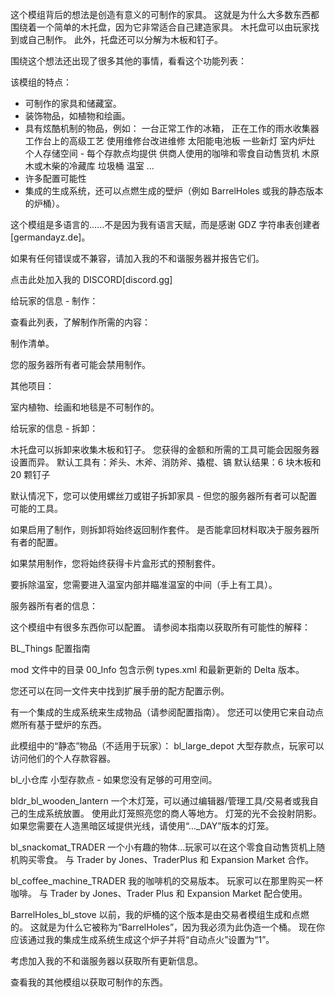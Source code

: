 这个模组背后的想法是创造有意义的可制作的家具。 这就是为什么大多数东西都围绕着一个简单的木托盘，因为它非常适合自己建造家具。
木托盘可以由玩家找到或自己制作。 此外，托盘还可以分解为木板和钉子。

围绕这个想法还出现了很多其他的事情，看看这个功能列表：

该模组的特点：

- 可制作的家具和储藏室。
- 装饰物品，如植物和绘画。
- 具有炫酷机制的物品，例如：
一台正常工作的冰箱，
正在工作的雨水收集器
工作台上的高级工艺
使用维修台改进维修
太阳能电池板
一些新灯
室内炉灶
个人存储空间 - 每个存款点均提供
供商人使用的咖啡和零食自动售货机
木原木或木柴的冷藏库
垃圾桶
温室
...
- 许多配置可能性
- 集成的生成系统，还可以点燃生成的壁炉（例如 BarrelHoles 或我的静态版本的炉桶）。

这个模组是多语言的......不是因为我有语言天赋，而是感谢 GDZ 字符串表创建者 [germandayz.de]。

如果有任何错误或不兼容，请加入我的不和谐服务器并报告它们。

点击此处加入我的 DISCORD[discord.gg]

给玩家的信息 - 制作：

查看此列表，了解制作所需的内容：

制作清单。

您的服务器所有者可能会禁用制作。

其他项目：

室内植物、绘画和地毯是不可制作的。



给玩家的信息 - 拆卸：

木托盘可以拆卸来收集木板和钉子。 您获得的金额和所需的工具可能会因服务器设置而异。
默认工具有：斧头、木斧、消防斧、撬棍、镐
默认结果：6 块木板和 20 颗钉子

默认情况下，您可以使用螺丝刀或钳子拆卸家具 - 但您的服务器所有者可以配置可能的工具。

如果启用了制作，则拆卸将始终返回制作套件。 是否能拿回材料取决于服务器所有者的配置。

如果禁用制作，您将始终获得卡片盒形式的预制套件。

要拆除温室，您需要进入温室内部并瞄准温室的中间（手上有工具）。


服务器所有者的信息：

这个模组中有很多东西你可以配置。 请参阅本指南以获取所有可能性的解释：

BL_Things 配置指南

mod 文件中的目录 00_Info 包含示例 types.xml 和最新更新的 Delta 版本。

您还可以在同一文件夹中找到扩展手册的配方配置示例。

有一个集成的生成系统来生成物品（请参阅配置指南）。 您还可以使用它来自动点燃所有基于壁炉的东西。

此模组中的“静态”物品（不适用于玩家）：
bl_large_depot
大型存款点，玩家可以访问他们的个人存款容器。

bl_小仓库
小型存款点 - 如果您没有足够的可用空间。

bldr_bl_wooden_lantern
一个木灯笼，可以通过编辑器/管理工具/交易者或我自己的生成系统放置。
使用此灯笼照亮您的商人等地方。 灯笼的光不会投射阴影。
如果您需要在人造黑暗区域提供光线，请使用“..._DAY”版本的灯笼。

bl_snackomat_TRADER
一个小有趣的物体...玩家可以在这个零食自动售货机上随机购买零食。
与 Trader by Jones、TraderPlus 和 Expansion Market 合作。

bl_coffee_machine_TRADER
我的咖啡机的交易版本。 玩家可以在那里购买一杯咖啡。
与 Trader by Jones、Trader Plus 和 Expansion Market 配合使用。

BarrelHoles_bl_stove
以前，我的炉桶的这个版本是由交易者模组生成和点燃的。
这就是为什么它被称为“BarrelHoles”，因为我必须为此伪造一个桶。
现在你应该通过我的集成生成系统生成这个炉子并将“自动点火”设置为“1”。

考虑加入我的不和谐服务器以获取所有更新信息。

查看我的其他模组以获取可制作的东西。